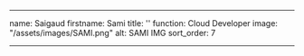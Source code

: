 ---

name: Saigaud
firstname: Sami
title: ''
function: Cloud Developer
image: "/assets/images/SAMI.png"
alt: SAMI IMG
sort_order: 7

---
